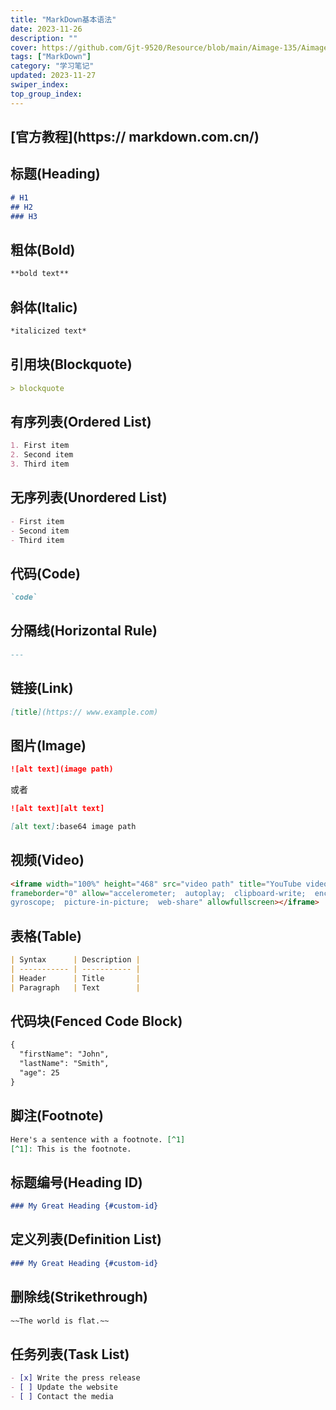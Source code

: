 ```yaml
---
title: "MarkDown基本语法"
date: 2023-11-26
description: ""
cover: https://github.com/Gjt-9520/Resource/blob/main/Aimage-135/Aimage93.jpg?raw=true
tags: ["MarkDown"]
category: "学习笔记"
updated: 2023-11-27
swiper_index: 
top_group_index: 
---
```


## [官方教程](https:// markdown.com.cn/)

## 标题(Heading)

```MarkDown
# H1
## H2
### H3
```

## 粗体(Bold)

```MarkDown
**bold text**
```

## 斜体(Italic)

```MarkDown
*italicized text*
```

## 引用块(Blockquote)

```MarkDown
> blockquote
```

## 有序列表(Ordered List)

```MarkDown
1. First item
2. Second item
3. Third item
```

## 无序列表(Unordered List)

```MarkDown
- First item
- Second item
- Third item
```

## 代码(Code)

```MarkDown
`code`
```

## 分隔线(Horizontal Rule)	

```MarkDown
---
```

## 链接(Link)

```MarkDown
[title](https:// www.example.com)
```

## 图片(Image)

```MarkDown
![alt text](image path)
```

或者

```MarkDown
![alt text][alt text]

[alt text]:base64 image path
```

## 视频(Video)

```MarkDown
<iframe width="100%" height="468" src="video path" title="YouTube video player" 
frameborder="0" allow="accelerometer;  autoplay;  clipboard-write;  encrypted-media;  
gyroscope;  picture-in-picture;  web-share" allowfullscreen></iframe>
```

## 表格(Table)

```MarkDown
| Syntax      | Description |
| ----------- | ----------- |
| Header      | Title       |
| Paragraph   | Text        |
```

## 代码块(Fenced Code Block)

```MarkDown
{
  "firstName": "John",
  "lastName": "Smith",
  "age": 25
}
```

## 脚注(Footnote)

```MarkDown
Here's a sentence with a footnote. [^1]
[^1]: This is the footnote.
```

## 标题编号(Heading ID)

```MarkDown
### My Great Heading {#custom-id}
```

## 定义列表(Definition List)

```MarkDown
### My Great Heading {#custom-id}
```
## 删除线(Strikethrough)

```MarkDown
~~The world is flat.~~
```
## 任务列表(Task List)

```MarkDown
- [x] Write the press release
- [ ] Update the website
- [ ] Contact the media
```
